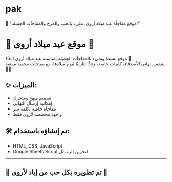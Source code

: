 # pak
🎂 "موقع مفاجأة عيد ميلاد أروى، مليء بالحب والمرح والمفاجآت الجميلة!"
# 🎉 موقع عيد ميلاد أروى 💖

موقع بسيط ومليء بالمفاجآت الجميلة بمناسبة عيد ميلاد أروى الـ16 🎂  
يتضمن تهاني الأصدقاء، كلمات خاصة، وعدًّا تنازليًا ليوم ميلادها، مع مفاجآت مخفية ممتعة 🎁🐸

## ✨ الميزات:
- تصميم مبهج ومتحرك
- إمكانية إرسال التهاني
- مفاجأة خاصة بكلمة سر
- واجهة مخصصة لأروى فقط

## 🛠️ تم إنشاؤه باستخدام:
- HTML, CSS, JavaScript
- Google Sheets Script لتخزين الرسائل

---

## 💌 تم تطويره بكل حب من إياد لأروى 🌷

